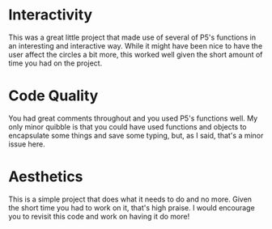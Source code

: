 # Interactivity
This was a great little project that made use of several of P5's functions in an interesting and interactive way. While it might have been nice to have the user affect the circles a bit more, this worked well given the short amount of time you had on the project.

# Code Quality
You had great comments throughout and you used P5's functions well. My only minor quibble is that you could have used functions and objects to encapsulate some things and save some typing, but, as I said, that's a minor issue here.

# Aesthetics
This is a simple project that does what it needs to do and no more. Given the short time you had to work on it, that's high praise. I would encourage you to revisit this code and work on having it do more!
